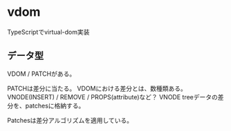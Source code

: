 # vdom

TypeScriptでvirtual-dom実装

## データ型

VDOM / PATCHがある。

PATCHは差分に当たる。
VDOMにおける差分とは、数種類ある。
VNODE(INSERT) / REMOVE / PROPS(attribute)など？
VNODE treeデータの差分を、patchesに格納する。

Patchesは差分アルゴリズムを適用している。
